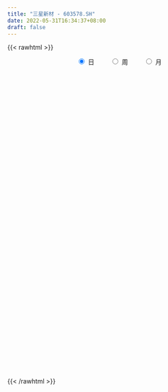 ```yaml
---
title: "三星新材 - 603578.SH"
date: 2022-05-31T16:34:37+08:00
draft: false
---
```

{{< rawhtml >}}
    <div style="text-align: center">
        <label style="padding: 1rem;"><input style="margin-right: .5rem" type="radio" name="period" value="D" checked onclick="period_change(this)">日</label>
        <label style="padding: 1rem;"><input style="margin-right: .5rem" type="radio" name="period" value="W" onclick="period_change(this)">周</label>
        <label style="padding: 1rem;"><input style="margin-right: .5rem" type="radio" name="period" value="M" onclick="period_change(this)">月</label>
    </div>
    <div id="chart" style="height: 700px;"></div> 
    <script type="text/javascript">
        const D_v = [7851.05,7229.0,4620.08,5172.08,6421.59,6723.0,5942.0,7410.05,8931.01,4750.05,4108.25,3679.0,4450.4,6485.1,13058.98,5923.16,7972.2,7411.71,9185.47,5345.76,5838.39,7222.53,5457.26,5584.43,7258.56,8755.8,4535.8,4946.27,4221.04,6367.28,6224.2,4983.27,5167.27,10807.6,8052.0,5341.2,4398.69,6162.11,5263.49,6379.8,4122.8,4702.71,3553.0,3964.57,3323.6,4906.07,4380.27,4665.75,7596.27,6356.8,6604.95,5603.34,6839.11,5568.74,8076.47,6435.0,6989.0,7110.8,8389.6,5101.07,6052.3,4314.03,7235.14,4957.0,3953.8,4218.27,9747.0,22682.0,15250.2,19773.83,33769.51,22250.71,19809.6,15187.22,24747.8,21713.06,17520.5,25883.95,20081.4,15978.49,23815.2,12475.0,18130.12,14537.0,11398.98,24949.7,12936.03,14607.03,12741.0,20311.55,23931.8,9499.4,10815.64,16051.07,29132.41,20849.11,12178.22,12386.7,33048.64,24016.77,13362.0,22652.27,20706.78,18463.4,17964.0,29617.66,37789.11,15814.8,13732.72,49032.59,29929.26,13509.2,16115.07,15225.14,11724.88,24849.84,13114.2,20204.38,13400.92,16196.6,32250.34,23898.41,23522.41,40090.84,61100.41,42415.44,26653.0,32810.47,24279.11,21553.2,23270.48,26455.85,33776.68,23021.52,21579.09,44194.4,65764.12,43967.6,22052.5,28139.29,40685.06,22100.76,13483.17,15812.62,10756.73,12822.26,18449.18,27373.66,24236.24,21547.83,23580.99,26757.8,27423.13,24148.89,29614.32,22898.13,22927.63,19874.53,11289.15,16395.51,18644.97,11014.33,21761.73,13784.94,12892.53,9623.02,16522.88,11933.8,9195.61,13371.85,7967.45,13231.08,16008.9,11686.87,8866.7,7291.5,6234.2,10167.66,8817.03,7215.37,18307.59,9937.89,6375.39,8688.58,8924.81,9281.31,14268.66,9090.04,6285.98,10084.66,10752.26,8954.0,6475.06,21711.66,15260.34,15024.52,8752.88,9800.76,6093.7,12948.0,15818.58,13203.91,79015.41,111674.86,50412.92,27675.7,20147.85,17920.1,13996.66,23684.67,25467.93,25941.63,18233.76,14976.35,15709.6,12908.85,13782.44,10626.18,9424.85,22567.76,14089.73,13597.16,15101.23,21266.0,13586.81,17568.84,25167.95,16793.24,17524.73,15537.45,14356.93,35561.13,28695.09,22985.38,17405.31,18678.7,42314.26,26560.63,18451.01,21095.08,18079.64,18487.78,23289.39,17603.97,23370.76,13864.21,17912.57,17340.54,14026.1,24188.48]
const D_histogram = [0.0,-0.0099236467,-0.0073874309,-0.0087980718,-0.0136096078,-0.0151385712,-0.0231299568,-0.0306350389,-0.0281376471,-0.0345050349,-0.0338653787,-0.0346231233,-0.0312751904,-0.0332374932,-0.0067725468,0.0069926215,0.008658803,-0.005132115,-0.0346795666,-0.0496473618,-0.0511776364,-0.0387471313,-0.0326991677,-0.0279777064,-0.0160197871,-0.0175961957,-0.0158798103,-0.0184649148,-0.0138618423,-0.0098132091,-0.0174700485,-0.0126027343,-0.006908533,-0.0111768711,-0.021440308,-0.0203048911,-0.0130081634,0.0011989778,0.0000424733,-0.0082516845,-0.0123079788,-0.0091022441,-0.0053722284,0.0009345604,0.0046308008,-0.000795113,-0.0174789214,-0.0305914809,-0.0227438721,-0.0137651063,-0.0108346102,0.0017691828,0.0086095576,0.020195965,0.0365351373,0.0461704333,0.0602215739,0.0688786618,0.0623759636,0.0577382111,0.0621538835,0.0602178237,0.0382338669,0.0295172046,0.0231943247,0.0259383896,0.0380425867,0.0713233016,0.0916872362,0.1036487269,0.1439611347,0.1641512763,0.1401810811,0.1205546826,0.1316040599,0.1211726361,0.1184292576,0.1315593398,0.1181869729,0.0993244726,0.0704953087,0.0479379236,0.0250496465,0.005030396,-0.0262308039,-0.0157294915,-0.0130775461,-0.0271141321,-0.0619876196,-0.1176585317,-0.1122705316,-0.1138086913,-0.1008855578,-0.0623512353,-0.0149901578,0.0170050917,0.030365359,0.0351624999,0.065831421,0.0798793118,0.0845246631,0.0687559608,0.0525215249,0.0362414908,0.0367346984,0.0039163687,-0.0718735111,-0.1160621042,-0.1407727405,-0.1035721392,-0.0904819683,-0.0711261799,-0.0380126984,-0.0100635058,0.0034871742,0.0408118856,0.0657290262,0.0503277505,0.0477518584,0.0352634288,0.0249156775,0.0120174286,-0.0392278164,0.0087233933,0.0512278197,0.0520376705,0.0435477549,0.0329762086,0.0201175305,-0.0158826386,-0.0280369353,-0.0187174984,0.004585408,-0.0034377213,-0.0117195175,-0.002701559,0.0477721742,0.0525070354,0.0408352901,0.0427115746,0.0616268154,0.0390930205,0.031500535,-0.0008878783,-0.0228353998,-0.0501507307,-0.0841344246,-0.1281038517,-0.1684408593,-0.1865230352,-0.2067693323,-0.2044968812,-0.1974761992,-0.1830258557,-0.1394850851,-0.0942515173,-0.0593413712,-0.0612506734,-0.0495708786,-0.0570720815,-0.0352736253,-0.0282286384,-0.0540547856,-0.0494588377,-0.0540986088,-0.055411222,-0.0510482345,-0.0680142733,-0.0618410508,-0.0962368224,-0.0996398506,-0.1298369212,-0.114232948,-0.0991399069,-0.0659912677,-0.0357361624,-0.0088056224,-0.0096267685,0.0062121411,0.0151391607,0.0527485043,0.0654385902,0.0801578352,0.0942182045,0.097685759,0.101397499,0.0810390019,0.0712439038,0.0543362769,0.0473326814,0.0531075671,0.0582163614,0.0498712668,0.0110811498,-0.030698573,-0.0662654399,-0.0721187141,-0.0613083257,-0.0735124634,-0.1022444349,-0.0929713341,-0.0829727976,-0.0014617796,0.0715456277,0.0871526727,0.0905331323,0.0766386183,0.0699498421,0.0597170657,0.0544662533,0.067543743,0.0815565195,0.0680295889,0.0693723342,0.0560026133,0.0320445681,0.0040942752,0.0003502372,-0.0050273444,0.0180037058,0.0061170487,0.0186026002,0.0364392334,0.0551567,0.0436888009,0.0516914369,-0.0175247417,-0.0775586461,-0.0969428322,-0.1294400631,-0.077811051,-0.0182425277,0.0281602568,0.0740187621,0.1028788831,0.0999048904,0.1487903066,0.1651136319,0.165130803,0.1501851978,0.1374704763,0.1077512217,0.09422603,0.0773053297,0.0270519934,0.0025196824,-0.0001372886,-0.0138452771,-0.0146545778,-0.0033977643]
const D_fast = [0.0,-0.0124045584,-0.0117152004,-0.0153253592,-0.0235392971,-0.0288529033,-0.0426267782,-0.05779062,-0.06232764,-0.0773212865,-0.085147975,-0.0945615004,-0.0990323651,-0.1093040412,-0.0845322314,-0.0690189077,-0.0651880256,-0.0802619723,-0.1184793155,-0.1458589511,-0.1601836349,-0.1574399127,-0.159566741,-0.1618397063,-0.1538867337,-0.1598621913,-0.1621157584,-0.1693170916,-0.1681794798,-0.1665841488,-0.1786085003,-0.1768918697,-0.1729248017,-0.1799873575,-0.1956108715,-0.1995516773,-0.1955069904,-0.1810001048,-0.182145991,-0.1925030699,-0.199636359,-0.1987061853,-0.1963192266,-0.1897787977,-0.1849248571,-0.1905495492,-0.211603088,-0.2323635177,-0.2302018769,-0.2246643877,-0.2244425441,-0.2113964554,-0.2024036912,-0.1857682926,-0.1602953359,-0.1391174315,-0.1100108976,-0.0841341442,-0.0750428515,-0.0652460512,-0.0452919079,-0.0321735118,-0.0445990019,-0.045936363,-0.0464606618,-0.0372319994,-0.0156171557,0.0354943846,0.0787801283,0.1166538007,0.1929564921,0.2541844528,0.2652595279,0.2757718001,0.3197221923,0.3395839276,0.3664478634,0.4124677805,0.4286421569,0.4346107747,0.423405438,0.4128325338,0.3962066684,0.3774450169,0.3396261159,0.3461950555,0.3455776143,0.3247624953,0.274392103,0.1893065579,0.1666269251,0.1366365926,0.1243383367,0.1472848503,0.1908983883,0.2271449108,0.2480965178,0.2616842838,0.3088110601,0.3428287788,0.3686052959,0.3700255838,0.3669215292,0.3597018678,0.36937875,0.3375395124,0.2437812549,0.1705771357,0.1106733143,0.1219808808,0.1124505596,0.114024803,0.13763511,0.1630684261,0.1774908997,0.2250185824,0.2663679796,0.2635486415,0.272910714,0.2692381416,0.2651193097,0.255225418,0.1941732189,0.2443052769,0.2996166582,0.3134359267,0.3158329498,0.3135054557,0.3056761602,0.2657053315,0.2465418009,0.2511818632,0.2756311216,0.266748562,0.2555368864,0.2638794552,0.3262962319,0.344157852,0.3426949292,0.3552491074,0.389571052,0.3768105123,0.3770931605,0.3444827777,0.3168264062,0.2769733925,0.2219560925,0.1459607025,0.0635134801,-0.0011994546,-0.0731380848,-0.121989854,-0.1643382218,-0.1956443422,-0.1869748429,-0.1653041544,-0.1452293511,-0.1624513217,-0.1631642465,-0.1849334698,-0.1719534199,-0.1719655926,-0.2113054363,-0.2190741977,-0.2372386211,-0.2524040397,-0.2608031108,-0.294772718,-0.3040597581,-0.3625147354,-0.3908277263,-0.4534840271,-0.466438291,-0.4761302266,-0.4594794043,-0.4381583395,-0.4134292052,-0.4166570434,-0.3992650985,-0.3865532887,-0.335756819,-0.3067070856,-0.2719483818,-0.2343334614,-0.2064444672,-0.1773833524,-0.177482099,-0.1694662212,-0.1727897788,-0.167960204,-0.1489084265,-0.1292455419,-0.1251228198,-0.1611426493,-0.2105970154,-0.2627302423,-0.286613195,-0.291129888,-0.3217121416,-0.3760052218,-0.3899749545,-0.4007196174,-0.3195740443,-0.2286802301,-0.1912850169,-0.1652712742,-0.1600061336,-0.1492074493,-0.1445109593,-0.1361452083,-0.1061817829,-0.0717798765,-0.0682994099,-0.049613581,-0.0489826486,-0.0649295518,-0.0918562759,-0.0955127545,-0.1021471723,-0.0746151956,-0.0849725905,-0.067836389,-0.0408899474,-0.0083833058,-0.0089290047,0.0119964905,-0.0616008736,-0.1410244394,-0.1846443336,-0.2495015802,-0.217325331,-0.1623174396,-0.1088745909,-0.044511395,0.0100684467,0.0320706766,0.1181536695,0.1757554028,0.2170552747,0.2396559689,0.2613088664,0.2585274173,0.268558733,0.2709643652,0.2274740273,0.2035716368,0.2008803436,0.1837110359,0.1792380907,0.1896454631]
const D_slow = [0.0,-0.0024809117,-0.0043277694,-0.0065272874,-0.0099296893,-0.0137143321,-0.0194968213,-0.027155581,-0.0341899928,-0.0428162516,-0.0512825962,-0.0599383771,-0.0677571747,-0.076066548,-0.0777596847,-0.0760115293,-0.0738468285,-0.0751298573,-0.0837997489,-0.0962115894,-0.1090059985,-0.1186927813,-0.1268675732,-0.1338619998,-0.1378669466,-0.1422659956,-0.1462359481,-0.1508521768,-0.1543176374,-0.1567709397,-0.1611384518,-0.1642891354,-0.1660162686,-0.1688104864,-0.1741705634,-0.1792467862,-0.182498827,-0.1821990826,-0.1821884643,-0.1842513854,-0.1873283801,-0.1896039411,-0.1909469982,-0.1907133581,-0.1895556579,-0.1897544362,-0.1941241665,-0.2017720368,-0.2074580048,-0.2108992814,-0.2136079339,-0.2131656382,-0.2110132488,-0.2059642576,-0.1968304732,-0.1852878649,-0.1702324714,-0.153012806,-0.1374188151,-0.1229842623,-0.1074457914,-0.0923913355,-0.0828328688,-0.0754535676,-0.0696549865,-0.0631703891,-0.0536597424,-0.035828917,-0.0129071079,0.0130050738,0.0489953575,0.0900331765,0.1250784468,0.1552171175,0.1881181324,0.2184112914,0.2480186058,0.2809084408,0.310455184,0.3352863021,0.3529101293,0.3648946102,0.3711570218,0.3724146208,0.3658569199,0.361924547,0.3586551605,0.3518766274,0.3363797225,0.3069650896,0.2788974567,0.2504452839,0.2252238944,0.2096360856,0.2058885462,0.2101398191,0.2177311588,0.2265217838,0.2429796391,0.262949467,0.2840806328,0.301269623,0.3144000042,0.3234603769,0.3326440515,0.3336231437,0.3156547659,0.2866392399,0.2514460548,0.22555302,0.2029325279,0.1851509829,0.1756478083,0.1731319319,0.1740037254,0.1842066968,0.2006389534,0.213220891,0.2251588556,0.2339747128,0.2402036322,0.2432079894,0.2334010353,0.2355818836,0.2483888385,0.2613982561,0.2722851949,0.280529247,0.2855586297,0.28158797,0.2745787362,0.2698993616,0.2710457136,0.2701862833,0.2672564039,0.2665810142,0.2785240577,0.2916508166,0.3018596391,0.3125375327,0.3279442366,0.3377174917,0.3455926255,0.3453706559,0.339661806,0.3271241233,0.3060905171,0.2740645542,0.2319543394,0.1853235806,0.1336312475,0.0825070272,0.0331379774,-0.0126184865,-0.0474897578,-0.0710526371,-0.0858879799,-0.1012006483,-0.1135933679,-0.1278613883,-0.1366797946,-0.1437369542,-0.1572506506,-0.16961536,-0.1831400122,-0.1969928177,-0.2097548763,-0.2267584447,-0.2422187074,-0.266277913,-0.2911878756,-0.3236471059,-0.3522053429,-0.3769903197,-0.3934881366,-0.4024221772,-0.4046235828,-0.4070302749,-0.4054772396,-0.4016924494,-0.3885053234,-0.3721456758,-0.352106217,-0.3285516659,-0.3041302261,-0.2787808514,-0.2585211009,-0.240710125,-0.2271260557,-0.2152928854,-0.2020159936,-0.1874619033,-0.1749940866,-0.1722237991,-0.1798984424,-0.1964648024,-0.2144944809,-0.2298215623,-0.2481996782,-0.2737607869,-0.2970036204,-0.3177468198,-0.3181122647,-0.3002258578,-0.2784376896,-0.2558044065,-0.2366447519,-0.2191572914,-0.204228025,-0.1906114617,-0.1737255259,-0.153336396,-0.1363289988,-0.1189859152,-0.1049852619,-0.0969741199,-0.0959505511,-0.0958629918,-0.0971198279,-0.0926189014,-0.0910896392,-0.0864389892,-0.0773291808,-0.0635400058,-0.0526178056,-0.0396949464,-0.0440761318,-0.0634657933,-0.0877015014,-0.1200615172,-0.1395142799,-0.1440749119,-0.1370348477,-0.1185301571,-0.0928104364,-0.0678342138,-0.0306366371,0.0106417709,0.0519244716,0.0894707711,0.1238383901,0.1507761956,0.1743327031,0.1936590355,0.2004220338,0.2010519544,0.2010176323,0.197556313,0.1938926686,0.1930432275]
const D_data = [['2021-05-20', 11.7493, 11.7869, 11.626, 11.878],['2021-05-21', 11.8512, 11.6314, 11.5456, 11.9746],['2021-05-24', 11.6099, 11.7601, 11.6099, 11.7601],['2021-05-25', 11.7601, 11.7064, 11.626, 11.7654],['2021-05-26', 11.7064, 11.6367, 11.6367, 11.7708],['2021-05-27', 11.7279, 11.6474, 11.5885, 11.7547],['2021-05-28', 11.7968, 11.5228, 11.5, 11.8197],['2021-05-31', 11.4619, 11.4619, 11.2032, 11.4848],['2021-06-01', 11.4619, 11.5457, 11.4619, 11.7131],['2021-06-02', 11.4924, 11.3934, 11.3934, 11.5989],['2021-06-03', 11.3402, 11.4315, 11.3402, 11.5685],['2021-06-04', 11.5304, 11.3782, 11.3402, 11.5304],['2021-06-07', 11.3858, 11.4011, 11.3782, 11.4848],['2021-06-08', 11.4087, 11.3021, 11.2336, 11.4467],['2021-06-09', 11.3021, 11.6979, 11.3021, 11.6979],['2021-06-10', 11.6979, 11.637, 11.5685, 11.7055],['2021-06-11', 11.5837, 11.5228, 11.4239, 11.7055],['2021-06-15', 11.5685, 11.2869, 11.2641, 11.5685],['2021-06-16', 11.3478, 10.9444, 10.9063, 11.4087],['2021-06-17', 10.9063, 10.9596, 10.8911, 11.089],['2021-06-18', 10.9596, 11.0281, 10.9444, 11.089],['2021-06-21', 11.0281, 11.1803, 10.9672, 11.1803],['2021-06-22', 11.1803, 11.1042, 11.051, 11.226],['2021-06-23', 11.051, 11.0738, 11.0053, 11.1727],['2021-06-24', 11.0738, 11.1727, 11.0738, 11.1803],['2021-06-25', 11.1347, 10.9977, 10.9368, 11.1879],['2021-06-28', 11.051, 11.0053, 10.9825, 11.0966],['2021-06-29', 10.9977, 10.914, 10.8759, 11.0053],['2021-06-30', 10.9216, 10.9748, 10.914, 11.0357],['2021-07-01', 11.0281, 10.9596, 10.9596, 11.089],['2021-07-02', 11.0129, 10.7694, 10.7009, 11.0129],['2021-07-05', 10.7617, 10.8835, 10.6628, 10.9672],['2021-07-06', 10.8835, 10.8911, 10.7313, 11.1423],['2021-07-07', 10.8911, 10.7389, 10.7009, 10.9825],['2021-07-08', 10.8074, 10.5867, 10.5562, 10.8455],['2021-07-09', 10.5867, 10.6628, 10.5334, 10.7161],['2021-07-12', 10.7465, 10.7237, 10.6628, 10.7922],['2021-07-13', 10.6856, 10.8379, 10.6856, 10.8683],['2021-07-14', 10.8531, 10.6552, 10.6552, 10.9444],['2021-07-15', 10.6552, 10.5106, 10.3964, 10.6552],['2021-07-16', 10.5106, 10.4954, 10.4573, 10.5791],['2021-07-19', 10.4421, 10.5486, 10.4269, 10.6171],['2021-07-20', 10.6095, 10.541, 10.4497, 10.6095],['2021-07-21', 10.4421, 10.5715, 10.4421, 10.6247],['2021-07-22', 10.6095, 10.541, 10.4801, 10.6095],['2021-07-23', 10.5106, 10.3964, 10.3584, 10.5639],['2021-07-26', 10.4345, 10.1605, 10.1072, 10.4649],['2021-07-27', 10.2138, 10.0768, 10.0615, 10.2518],['2021-07-28', 10.0615, 10.2746, 9.8941, 10.3508],['2021-07-29', 10.2594, 10.2899, 10.1833, 10.3736],['2021-07-30', 10.2975, 10.2062, 10.0692, 10.3203],['2021-08-02', 10.1985, 10.3355, 10.1072, 10.3964],['2021-08-03', 10.3508, 10.2899, 10.267, 10.4345],['2021-08-04', 10.2899, 10.3812, 10.2138, 10.404],['2021-08-05', 10.3736, 10.5106, 10.1833, 10.5639],['2021-08-06', 10.5106, 10.503, 10.3051, 10.5791],['2021-08-09', 10.503, 10.64, 10.4421, 10.6856],['2021-08-10', 10.64, 10.6628, 10.5562, 10.6932],['2021-08-11', 10.6704, 10.5106, 10.4954, 10.6704],['2021-08-12', 10.5943, 10.5334, 10.5106, 10.6019],['2021-08-13', 10.5334, 10.678, 10.4497, 10.7389],['2021-08-16', 10.7009, 10.64, 10.5791, 10.7161],['2021-08-17', 10.6019, 10.3508, 10.3431, 10.6856],['2021-08-18', 10.3127, 10.4497, 10.3127, 10.5639],['2021-08-19', 10.5791, 10.4497, 10.4345, 10.6171],['2021-08-20', 10.5639, 10.5639, 10.3964, 10.5639],['2021-08-23', 10.5639, 10.7389, 10.4801, 10.7846],['2021-08-24', 10.7161, 11.1651, 10.7009, 11.2412],['2021-08-25', 11.1195, 11.2108, 10.9825, 11.363],['2021-08-26', 11.4924, 11.2717, 11.1879, 11.5304],['2021-08-27', 11.3478, 11.8729, 11.3402, 11.949],['2021-08-30', 11.7816, 11.9186, 11.5685, 12.1241],['2021-08-31', 11.8653, 11.4924, 11.4163, 11.911],['2021-09-01', 11.4924, 11.5533, 11.4619, 11.7131],['2021-09-02', 11.5533, 12.0404, 11.4163, 12.1165],['2021-09-03', 12.0328, 11.9034, 11.8044, 12.1774],['2021-09-06', 11.8729, 12.0936, 11.812, 12.2915],['2021-09-07', 12.1013, 12.459, 11.9566, 12.634],['2021-09-08', 12.4514, 12.2687, 12.2154, 12.4818],['2021-09-09', 12.2078, 12.2459, 12.2002, 12.5503],['2021-09-10', 12.2154, 12.1089, 12.0099, 12.3829],['2021-09-13', 12.1165, 12.1469, 12.0708, 12.3676],['2021-09-14', 12.1393, 12.1013, 11.9947, 12.4209],['2021-09-15', 12.185, 12.086, 11.8653, 12.185],['2021-09-16', 12.1241, 11.8501, 11.8425, 12.1697],['2021-09-17', 11.7968, 12.3524, 11.7968, 12.459],['2021-09-22', 12.2459, 12.3296, 12.1469, 12.4437],['2021-09-23', 12.4666, 12.1241, 12.0632, 12.4666],['2021-09-24', 12.0632, 11.7435, 11.6446, 12.2459],['2021-09-27', 11.7283, 11.2108, 11.0966, 11.7435],['2021-09-28', 11.3097, 11.7892, 11.0662, 12.0708],['2021-09-29', 11.7359, 11.6598, 11.5304, 11.8577],['2021-09-30', 11.6903, 11.8197, 11.4772, 11.8881],['2021-10-08', 11.7968, 12.2459, 11.7588, 12.3905],['2021-10-11', 12.2382, 12.5883, 11.9719, 12.7482],['2021-10-12', 12.4057, 12.6416, 12.3067, 12.7101],['2021-10-13', 12.6416, 12.5807, 12.2154, 12.6873],['2021-10-14', 12.5275, 12.5807, 12.3372, 12.6721],['2021-10-15', 12.5046, 13.0754, 12.3524, 13.2505],['2021-10-18', 13.0678, 13.0831, 12.6949, 13.2048],['2021-10-19', 13.045, 13.1211, 12.908, 13.2124],['2021-10-20', 13.1211, 12.9384, 12.9308, 13.456],['2021-10-21', 12.9384, 12.9384, 12.733, 13.1211],['2021-10-22', 12.7938, 12.9308, 12.7938, 13.3418],['2021-10-25', 12.8928, 13.1744, 12.5579, 13.182],['2021-10-26', 13.4484, 12.733, 12.5275, 13.4484],['2021-10-27', 12.4057, 11.9186, 11.4924, 12.4057],['2021-10-28', 11.774, 11.9566, 11.637, 11.9719],['2021-10-29', 11.949, 11.949, 11.6979, 12.0404],['2021-11-01', 11.949, 12.6949, 11.7664, 13.1439],['2021-11-02', 12.771, 12.4818, 12.3296, 12.771],['2021-11-03', 12.3829, 12.6112, 12.3296, 12.7634],['2021-11-04', 12.6188, 12.908, 12.5122, 12.9537],['2021-11-05', 12.8319, 13.0146, 12.7406, 13.0526],['2021-11-08', 13.182, 12.9689, 12.8852, 13.3342],['2021-11-09', 12.9993, 13.4484, 12.9689, 13.5778],['2021-11-10', 13.4103, 13.5321, 13.2048, 13.5321],['2021-11-11', 13.6082, 13.1287, 13.0374, 13.6082],['2021-11-12', 13.1896, 13.3114, 13.0678, 13.3875],['2021-11-15', 13.3418, 13.2124, 12.9841, 13.5321],['2021-11-16', 13.3647, 13.2353, 13.0754, 13.8137],['2021-11-17', 13.2353, 13.1896, 13.0907, 13.6006],['2021-11-18', 13.1515, 12.5579, 12.5579, 13.1592],['2021-11-19', 12.6568, 13.8137, 12.5807, 13.8137],['2021-11-22', 14.3312, 14.0496, 13.7071, 14.5367],['2021-11-23', 14.0192, 13.7224, 13.5397, 14.042],['2021-11-24', 13.6006, 13.6615, 13.3799, 13.7452],['2021-11-25', 13.7985, 13.6539, 13.5245, 14.0496],['2021-11-26', 13.6919, 13.6234, 13.2581, 13.7224],['2021-11-29', 13.3799, 13.2429, 13.0907, 13.3951],['2021-11-30', 13.3951, 13.4332, 13.2124, 13.7452],['2021-12-01', 13.2885, 13.7148, 13.2277, 13.7985],['2021-12-02', 13.7148, 14.0116, 13.5016, 14.0496],['2021-12-03', 13.8365, 13.6995, 13.5093, 13.9659],['2021-12-06', 13.6843, 13.6843, 13.1896, 13.7756],['2021-12-07', 13.6995, 13.9355, 13.4332, 14.3084],['2021-12-08', 13.8517, 14.6737, 13.7224, 14.6813],['2021-12-09', 14.5367, 14.3312, 14.2018, 15.0695],['2021-12-10', 14.3617, 14.1866, 14.042, 14.3617],['2021-12-13', 14.179, 14.4073, 13.8137, 14.4758],['2021-12-14', 14.3693, 14.765, 14.1181, 14.8031],['2021-12-15', 14.6889, 14.3236, 14.316, 14.6889],['2021-12-16', 14.3008, 14.5063, 14.2095, 14.5063],['2021-12-17', 14.4226, 14.1486, 14.0572, 14.6128],['2021-12-20', 14.0344, 14.1714, 13.9279, 14.2399],['2021-12-21', 14.141, 13.9887, 13.9279, 14.1714],['2021-12-22', 14.004, 13.73, 13.5778, 14.004],['2021-12-23', 13.7224, 13.3494, 13.3418, 13.7224],['2021-12-24', 13.3114, 13.0831, 12.9841, 13.4408],['2021-12-27', 13.045, 13.0907, 12.7862, 13.3038],['2021-12-28', 13.0983, 12.8243, 12.7253, 13.2048],['2021-12-29', 12.8015, 12.908, 12.6797, 12.9384],['2021-12-30', 12.8852, 12.8395, 12.7786, 13.045],['2021-12-31', 12.8091, 12.8395, 12.634, 12.9613],['2022-01-04', 12.8852, 13.2277, 12.7406, 13.319],['2022-01-05', 13.2353, 13.3875, 12.8776, 13.4332],['2022-01-06', 13.3494, 13.4027, 13.1287, 13.5778],['2022-01-07', 13.4027, 12.9689, 12.9461, 13.4103],['2022-01-10', 13.0146, 13.1059, 12.7862, 13.2277],['2022-01-11', 13.1744, 12.8167, 12.7938, 13.2657],['2022-01-12', 12.8928, 13.1668, 12.8471, 13.2124],['2022-01-13', 13.1592, 13.0146, 12.9841, 13.2885],['2022-01-14', 12.9461, 12.497, 12.497, 13.0907],['2022-01-17', 12.5122, 12.7558, 12.4894, 12.8852],['2022-01-18', 12.7558, 12.5731, 12.4057, 12.8547],['2022-01-19', 12.6112, 12.5275, 12.4361, 12.7482],['2022-01-20', 12.5579, 12.5351, 12.1545, 12.6873],['2022-01-21', 12.4666, 12.1545, 12.1165, 12.5807],['2022-01-24', 12.1545, 12.3296, 12.0328, 12.4818],['2022-01-25', 12.3829, 11.6446, 11.6218, 12.4666],['2022-01-26', 11.7588, 11.812, 11.6065, 11.8958],['2022-01-27', 11.8577, 11.2488, 11.2336, 11.8577],['2022-01-28', 11.2641, 11.637, 11.2641, 11.7892],['2022-02-07', 11.8729, 11.5761, 11.5457, 11.8729],['2022-02-08', 11.6065, 11.812, 11.5076, 11.8425],['2022-02-09', 11.812, 11.8501, 11.7359, 11.911],['2022-02-10', 11.8729, 11.8881, 11.6598, 11.8881],['2022-02-11', 11.8349, 11.5457, 11.5228, 11.9338],['2022-02-14', 11.6065, 11.7359, 11.4924, 11.8653],['2022-02-15', 11.7055, 11.6674, 11.5685, 11.812],['2022-02-16', 11.7131, 12.1241, 11.6979, 12.1621],['2022-02-17', 12.1317, 11.9414, 11.8729, 12.1545],['2022-02-18', 11.8958, 12.048, 11.8805, 12.048],['2022-02-21', 12.048, 12.1393, 11.9871, 12.1621],['2022-02-22', 12.086, 12.086, 11.8881, 12.1089],['2022-02-23', 12.1089, 12.1469, 11.949, 12.2382],['2022-02-24', 12.1165, 11.8349, 11.6065, 12.1926],['2022-02-25', 11.8349, 11.911, 11.8197, 12.086],['2022-02-28', 11.9338, 11.7664, 11.6522, 11.9947],['2022-03-01', 11.7664, 11.8349, 11.5761, 11.8425],['2022-03-02', 11.7892, 12.0023, 11.7283, 12.0556],['2022-03-03', 12.1317, 12.0404, 11.911, 12.1469],['2022-03-04', 11.9566, 11.8805, 11.8425, 12.0708],['2022-03-07', 11.8197, 11.3706, 11.2945, 11.8805],['2022-03-08', 11.3173, 11.0814, 10.9444, 11.4924],['2022-03-09', 11.1042, 10.8835, 10.503, 11.2869],['2022-03-10', 11.1195, 11.0586, 11.0281, 11.2717],['2022-03-11', 11.1499, 11.1956, 10.777, 11.4011],['2022-03-14', 11.1879, 10.815, 10.815, 11.1879],['2022-03-15', 10.8074, 10.3888, 10.3888, 10.8835],['2022-03-16', 10.5791, 10.6932, 10.3355, 10.7389],['2022-03-17', 10.8226, 10.64, 10.5943, 10.9216],['2022-03-18', 10.5867, 11.7055, 10.5867, 11.7055],['2022-03-21', 11.7055, 12.0023, 11.3021, 12.1774],['2022-03-22', 11.6827, 11.5457, 11.4924, 11.7207],['2022-03-23', 11.6218, 11.4772, 11.4543, 11.6674],['2022-03-24', 11.3782, 11.2641, 11.2336, 11.4848],['2022-03-25', 11.2945, 11.3249, 11.2412, 11.4924],['2022-03-28', 11.3021, 11.2564, 10.9977, 11.3782],['2022-03-29', 11.4163, 11.2945, 11.2488, 11.6142],['2022-03-30', 11.4924, 11.5685, 11.4391, 11.6674],['2022-03-31', 11.5913, 11.6903, 11.5, 11.7892],['2022-04-01', 11.7055, 11.3858, 11.3554, 11.7055],['2022-04-06', 11.4087, 11.5761, 11.3478, 11.6065],['2022-04-07', 11.5533, 11.3934, 11.3706, 11.6598],['2022-04-08', 11.3478, 11.1803, 11.0738, 11.3858],['2022-04-11', 11.1803, 10.9901, 10.6628, 11.2412],['2022-04-12', 10.9901, 11.1956, 10.8911, 11.2488],['2022-04-13', 11.226, 11.1347, 11.0586, 11.2488],['2022-04-14', 11.3402, 11.5304, 11.1803, 11.637],['2022-04-15', 11.5076, 11.1195, 11.0814, 11.5076],['2022-04-18', 11.0662, 11.4239, 10.9216, 11.4619],['2022-04-19', 11.3934, 11.5837, 11.2717, 11.637],['2022-04-20', 11.5761, 11.7207, 11.4924, 11.9338],['2022-04-21', 11.7131, 11.3934, 11.3554, 11.8425],['2022-04-22', 11.4924, 11.6598, 11.2641, 11.7664],['2022-04-25', 11.6065, 10.5334, 10.5182, 11.6065],['2022-04-26', 10.503, 10.2518, 10.229, 10.9444],['2022-04-27', 10.2062, 10.4649, 9.818, 10.4954],['2022-04-28', 10.4573, 10.0539, 9.8484, 10.503],['2022-04-29', 10.4725, 11.0586, 10.3888, 11.0586],['2022-05-05', 11.3554, 11.4011, 11.0357, 11.5913],['2022-05-06', 11.226, 11.5076, 11.1727, 11.6903],['2022-05-09', 11.2869, 11.774, 11.2869, 11.812],['2022-05-10', 11.7055, 11.8197, 11.5761, 11.8881],['2022-05-11', 11.8273, 11.5609, 11.5457, 11.9414],['2022-05-12', 11.6827, 12.4285, 11.6674, 12.4514],['2022-05-13', 12.3752, 12.322, 12.185, 12.5579],['2022-05-16', 12.3144, 12.2991, 12.1013, 12.4742],['2022-05-17', 12.5198, 12.2078, 12.0936, 12.5503],['2022-05-18', 12.2002, 12.2915, 12.086, 12.3296],['2022-05-19', 12.2513, 12.0813, 11.9212, 12.2513],['2022-05-20', 12.0613, 12.2713, 12.0213, 12.3913],['2022-05-23', 12.2713, 12.2413, 12.1213, 12.4013],['2022-05-24', 12.3013, 11.7112, 11.7112, 12.3513],['2022-05-25', 11.8012, 11.8712, 11.7012, 11.9412],['2022-05-26', 11.9212, 12.1013, 11.6812, 12.1513],['2022-05-27', 12.1813, 11.9412, 11.8312, 12.2013],['2022-05-30', 11.99, 12.08, 11.86, 12.14],['2022-05-31', 12.09, 12.28, 11.81, 12.28]]
const W_v = [65757.35,68321.3,36554.53,39370.02,107569.69,143387.78,94628.65,137749.53,143664.74,127422.73,125468.13,53804.07,150998.21,144671.6,89738.33,94124.52,69885.37,52158.53,50729.02,64032.25,44967.26,53496.22,42201.99,37616.25,40493.42,28374.0,23541.88,17821.92,94192.42,95383.42,60689.46,134482.29,158708.73,195033.25,101305.53,262598.7,92769.53,76837.63,56145.31,40342.41,31975.5,54353.6,42222.41,72241.57,53694.92,34227.74,29473.53,36967.05,39155.38,39584.86,30300.69,53065.98,70444.15,189508.44,150958.51,72861.75,42031.94,110027.89,79027.0,57433.44,30469.97,21018.86,37940.87,27922.89,26784.01,29425.88,33875.6,86953.14,58775.3,31459.78,90637.01,54216.69,23985.98,38595.71,10807.06,24509.98,19096.01,86638.32,37481.47,35235.34,47263.06,83900.85,93444.07,71779.83,91724.85,67183.39,48222.64,50821.69,40302.78,31015.28,10491.6,25677.62,26465.88,17229.96,27635.35,15026.36,25496.72,30541.95,27373.5,36290.61,60277.14,35485.23,18147.0,16427.16,19416.6,12050.3,15547.72,16299.48,24801.97,29106.33,34868.59,26595.79,5213.0,22887.16,22130.18,18504.54,27953.97,17792.97,14105.76,11839.94,12119.8,14264.18,22399.98,57366.58,34619.42,24442.31,72152.82,168145.07,62235.65,46765.9,136635.54,100293.44,168352.83,87529.88,64418.03,50528.18,28980.63,23052.24,23350.9,21865.15,64753.25,45297.7,40055.56,49386.8,63377.33,48293.24,51663.6,29150.8,31988.24,19530.54,36896.93,99245.29,79141.09,203415.72,109328.38,107893.73,61816.55,52677.02,57640.36,58126.83,54845.08,32232.95,32630.62,14707.06,7749.01,50218.36,38232.94,64759.06,70228.79,58854.48,53352.6,41423.23,36090.91,30889.42,27536.28,37881.41,22792.87,34100.87,24262.74,19197.11,24088.68,24162.36,12757.22,9291.0,24497.64,22929.04,21254.0,29912.0,49120.53,28601.9,24896.41,35102.96,31766.46,22431.14,10973.0,51949.3,49680.68,28878.75,28878.36,37889.84,27781.33,34278.58,26294.59,34351.34,26326.89,20449.95,29604.04,32522.66,33642.77,24678.24,101222.54,103708.39,103279.54,81490.8,40284.06,64558.39,16051.07,107595.08,99201.22,114918.29,123811.26,83294.22,135958.6,187258.43,128077.73,197557.71,120220.9,93638.07,123458.64,95314.61,79105.69,64757.17,59774.89,44246.93,50653.27,50253.4,42551.96,70550.16,127079.6,227831.43,107324.65,43594.8,70490.96,81120.04,89380.3,64256.22,127944.28,99402.9,90092.05,38214.58]
const W_histogram = [0.0,0.008660057,0.0252610241,-0.0050151211,-0.0118096467,0.0976988001,0.0244601798,0.2223093878,0.271253551,0.3555110893,0.3617974453,0.3343770006,-0.0703760412,-0.4618777284,-0.7855454805,-0.8701745182,-1.0578884816,-1.1481506956,-1.1133963563,-1.0941077751,-0.9938195655,-0.799473946,-0.5978218596,-0.3864779161,-0.2092262166,-0.1277368647,-0.0922727295,-0.1285887354,-0.0029584895,0.2715298354,0.4062529417,0.4806767445,0.5679070823,0.6299959782,0.6233643335,0.5296439478,0.3094709607,0.1600372154,-0.0288107056,-0.1185465705,-0.1092203571,-0.0936418611,-0.0777472074,-0.0399997594,-0.1053020506,-0.1430347088,-0.2212930995,-0.3515586476,-0.3655117218,-0.3358728579,-0.2659469014,-0.182546756,-0.0087522051,0.1243493292,0.1854302046,0.0950563299,0.069306698,0.1198178105,0.1356835243,0.0756671194,0.0573061619,0.0454132247,-0.0434455704,-0.0841776714,-0.0836939164,-0.039763716,0.0194597987,0.1418219135,0.1778983632,0.1743800218,0.2431405961,0.2453276503,0.2369908345,0.2048452248,0.1808014624,0.1771196671,0.1648468805,0.201146868,0.2017761234,0.2070665745,0.2242614859,0.2616026812,0.2925716325,0.338730955,0.3989414609,0.35516722,0.3393128309,0.297051826,0.2820636004,0.192370144,0.1179096011,0.0337527258,-0.0246989325,-0.0747548717,-0.073383656,-0.1006804441,-0.0941310658,-0.0641223346,-0.0472699712,-0.0167331305,0.0140344044,0.0053492971,-0.0089797271,-0.0175996453,-0.065532471,-0.0747850963,-0.0645563528,-0.0591114914,-0.0236050641,0.0306334154,0.0496399767,0.0349499719,0.033717208,0.0558211452,0.0512779739,0.0562428597,0.0613606356,0.052272999,0.0237899305,0.0222096011,0.016514836,0.0322167543,0.0434959424,0.0892650038,0.1052475392,0.1238508371,0.1635162044,0.2193489779,0.2188492931,0.1659699329,0.1809329536,0.1870608115,0.1459005297,0.137929416,0.0688456582,0.0208392878,-0.0467272223,-0.1107032628,-0.1562890324,-0.174047369,-0.1388046043,-0.1003355744,-0.0640127079,-0.0382471249,-0.0122253921,0.0153265214,0.0311838004,0.0193124738,0.0190321707,-0.0037891097,0.0022222248,0.062941904,0.0766017546,0.1632274602,0.2003206105,0.2012288817,0.1584207748,0.1315063697,0.1231890996,0.0969124455,0.013655324,-0.0417854329,-0.0973200403,-0.140884261,-0.1411429144,-0.0988622563,-0.0699005319,-0.0376397213,0.0135587298,0.0208732562,0.0495247932,0.0345030942,-0.0068450867,-0.071413619,-0.1182324234,-0.1488154667,-0.1426334736,-0.1982843406,-0.2044441129,-0.1979593955,-0.216297822,-0.2754291441,-0.2612617693,-0.2249183176,-0.1955705579,-0.1405572557,-0.1206179694,-0.0782625921,-0.0327890062,-0.008551195,0.0161799347,0.0532375982,0.0661863909,0.0693529656,0.0691401806,0.1183423925,0.1433119684,0.1465753627,0.1334311596,0.128843985,0.0887683634,0.0579783212,0.0218607052,-0.0079860009,-0.0361995209,-0.0574627579,-0.0789442398,-0.0681772864,-0.0453796617,-0.0345827915,0.0590239869,0.1179019787,0.162825527,0.1987016927,0.1721753884,0.1512560365,0.1569390799,0.2043780428,0.212871373,0.1425957756,0.1569685836,0.1742231429,0.2050968555,0.1982207675,0.1845935321,0.1932575042,0.1814878655,0.0915415222,0.0095537671,-0.0393655518,-0.1032776233,-0.1647430889,-0.2322455563,-0.2722648859,-0.2544577256,-0.2415581944,-0.2250637436,-0.2484300466,-0.2187398305,-0.2136823038,-0.1956666696,-0.1870286157,-0.1750603765,-0.1228724409,-0.1207791686,-0.0828974029,-0.0010620134,0.0488264693,0.0581340724,0.0840735823]
const W_fast = [0.0,0.0108250712,0.0337412943,0.0022113689,-0.0075355684,0.1263975784,0.0592740031,0.312700558,0.4294581089,0.6025934197,0.6993291369,0.7555029424,0.3331558903,-0.173815229,-0.6938693512,-0.9960420185,-1.4482281023,-1.8255279901,-2.06912274,-2.3233611025,-2.4715277843,-2.4770506513,-2.4248540298,-2.3101295653,-2.18518442,-2.1356292842,-2.1232333314,-2.1916965212,-2.0668058976,-1.7244351139,-1.4881487721,-1.2935557833,-1.0643486748,-0.8447607844,-0.6955513457,-0.6568607445,-0.7996659915,-0.9090904329,-1.1051410303,-1.2245135378,-1.2424924136,-1.2503243829,-1.2538665311,-1.2261190229,-1.3177468267,-1.3912381622,-1.5248198278,-1.7429750378,-1.8483060424,-1.902635393,-1.8991961619,-1.8614327054,-1.6898262059,-1.5256373392,-1.4181989127,-1.4848087049,-1.4932316623,-1.4127660971,-1.3629795023,-1.4040791273,-1.4081135444,-1.4086531754,-1.508373363,-1.5701498819,-1.5905896061,-1.5566003346,-1.4925118702,-1.3346942771,-1.2541432366,-1.2140665726,-1.0845208492,-1.0210018825,-0.9700909896,-0.9510252931,-0.9298686899,-0.8892705684,-0.8603316349,-0.7737449304,-0.7226716442,-0.6656145494,-0.5923542666,-0.4896124009,-0.3855005415,-0.2546584802,-0.0947126091,-0.049695045,0.0192787736,0.0512807251,0.1068083997,0.0652074793,0.0202243367,-0.0554943572,-0.1201207486,-0.1888654058,-0.205840104,-0.2583070032,-0.2752903913,-0.2613122437,-0.2562773732,-0.229923815,-0.195647679,-0.2029954621,-0.219569418,-0.2325892476,-0.2969051911,-0.3248540905,-0.3307644351,-0.3400974466,-0.3104922853,-0.248595452,-0.2171788965,-0.2231314083,-0.2159348702,-0.1798756466,-0.1715993245,-0.1525737237,-0.1321157889,-0.1281351758,-0.1506707617,-0.1466986908,-0.148264747,-0.12450864,-0.1023554663,-0.034270154,0.0080242663,0.0575902734,0.1381346918,0.2488047098,0.3030173482,0.2916304713,0.3518267304,0.4047197912,0.4000346417,0.426545882,0.3746735388,0.3318769903,0.2526286747,0.1609768185,0.0763187908,0.015048612,0.0155902256,0.0289753619,0.0492950514,0.0654988532,0.088464238,0.1198477818,0.1435010109,0.1364578028,0.1409355423,0.1171669845,0.1237338752,0.2001890304,0.2329993197,0.3604318902,0.4476051932,0.4988206848,0.4956177716,0.501579959,0.5240599638,0.522011421,0.4421681305,0.3762810154,0.296416398,0.217631112,0.1820867299,0.199651824,0.2111384154,0.2339892956,0.2885774292,0.3011102697,0.3421430049,0.3357470795,0.292687627,0.2102656898,0.1338887797,0.0661018696,0.0366254943,-0.0685964578,-0.1258672584,-0.1688723898,-0.2412852717,-0.3692738799,-0.4204219475,-0.4403080751,-0.4598529548,-0.4399789666,-0.4501941727,-0.4274044434,-0.390128109,-0.3680280966,-0.3392519832,-0.2888849201,-0.2593895298,-0.2388847136,-0.2218124535,-0.1430246434,-0.0822270755,-0.0423198405,-0.0221062536,0.005517568,-0.0123659628,-0.0286614247,-0.0593138644,-0.0911570708,-0.128420471,-0.1640493974,-0.2052669392,-0.2115443075,-0.2000915981,-0.1979404259,-0.0895776508,-0.0012241643,0.0844057658,0.1699573546,0.1864748975,0.2033695547,0.2482873681,0.3468208417,0.4085320151,0.3739053616,0.4275203156,0.4883306605,0.5704785871,0.6131576909,0.6456788385,0.7026571867,0.7362595144,0.6691985516,0.5895992383,0.5308385314,0.4411070541,0.3384558163,0.2128919597,0.1048064088,0.0589991377,0.0115091203,-0.0282623648,-0.1137361795,-0.1387309211,-0.1870939702,-0.2179950034,-0.2561141034,-0.2879109584,-0.266441133,-0.2945426529,-0.2773852379,-0.1958153517,-0.1337202517,-0.1098791306,-0.062921225]
const W_slow = [0.0,0.0021650142,0.0084802703,0.00722649,0.0042740783,0.0286987783,0.0348138233,0.0903911702,0.158204558,0.2470823303,0.3375316916,0.4211259418,0.4035319315,0.2880624994,0.0916761293,-0.1258675003,-0.3903396207,-0.6773772946,-0.9557263836,-1.2292533274,-1.4777082188,-1.6775767053,-1.8270321702,-1.9236516492,-1.9759582034,-2.0078924195,-2.0309606019,-2.0631077858,-2.0638474081,-1.9959649493,-1.8944017139,-1.7742325277,-1.6322557572,-1.4747567626,-1.3189156792,-1.1865046923,-1.1091369521,-1.0691276483,-1.0763303247,-1.1059669673,-1.1332720566,-1.1566825218,-1.1761193237,-1.1861192635,-1.2124447762,-1.2482034534,-1.3035267283,-1.3914163902,-1.4827943206,-1.5667625351,-1.6332492604,-1.6788859494,-1.6810740007,-1.6499866684,-1.6036291173,-1.5798650348,-1.5625383603,-1.5325839077,-1.4986630266,-1.4797462467,-1.4654197063,-1.4540664001,-1.4649277927,-1.4859722105,-1.5068956896,-1.5168366186,-1.511971669,-1.4765161906,-1.4320415998,-1.3884465944,-1.3276614453,-1.2663295327,-1.2070818241,-1.1558705179,-1.1106701523,-1.0663902355,-1.0251785154,-0.9748917984,-0.9244477676,-0.8726811239,-0.8166157525,-0.7512150821,-0.678072174,-0.5933894353,-0.49365407,-0.404862265,-0.3200340573,-0.2457711008,-0.1752552007,-0.1271626647,-0.0976852644,-0.089247083,-0.0954218161,-0.114110534,-0.132456448,-0.1576265591,-0.1811593255,-0.1971899092,-0.209007402,-0.2131906846,-0.2096820835,-0.2083447592,-0.210589691,-0.2149896023,-0.2313727201,-0.2500689941,-0.2662080823,-0.2809859552,-0.2868872212,-0.2792288674,-0.2668188732,-0.2580813802,-0.2496520782,-0.2356967919,-0.2228772984,-0.2088165835,-0.1934764246,-0.1804081748,-0.1744606922,-0.1689082919,-0.1647795829,-0.1567253943,-0.1458514087,-0.1235351578,-0.097223273,-0.0662605637,-0.0253815126,0.0294557319,0.0841680552,0.1256605384,0.1708937768,0.2176589797,0.2541341121,0.2886164661,0.3058278806,0.3110377026,0.299355897,0.2716800813,0.2326078232,0.189095981,0.1543948299,0.1293109363,0.1133077593,0.1037459781,0.1006896301,0.1045212604,0.1123172105,0.117145329,0.1219033716,0.1209560942,0.1215116504,0.1372471264,0.1563975651,0.1972044301,0.2472845827,0.2975918031,0.3371969968,0.3700735893,0.4008708642,0.4250989755,0.4285128065,0.4180664483,0.3937364382,0.358515373,0.3232296444,0.2985140803,0.2810389473,0.271629017,0.2750186994,0.2802370135,0.2926182118,0.3012439853,0.2995327136,0.2816793089,0.252121203,0.2149173364,0.1792589679,0.1296878828,0.0785768546,0.0290870057,-0.0249874498,-0.0938447358,-0.1591601781,-0.2153897575,-0.264282397,-0.2994217109,-0.3295762033,-0.3491418513,-0.3573391028,-0.3594769016,-0.3554319179,-0.3421225183,-0.3255759206,-0.3082376792,-0.2909526341,-0.261367036,-0.2255390439,-0.1888952032,-0.1555374133,-0.123326417,-0.1011343262,-0.0866397459,-0.0811745696,-0.0831710698,-0.09222095,-0.1065866395,-0.1263226995,-0.1433670211,-0.1547119365,-0.1633576344,-0.1486016376,-0.119126143,-0.0784197612,-0.0287443381,0.014299509,0.0521135182,0.0913482882,0.1424427989,0.1956606421,0.231309586,0.2705517319,0.3141075176,0.3653817315,0.4149369234,0.4610853064,0.5093996825,0.5547716489,0.5776570294,0.5800454712,0.5702040832,0.5443846774,0.5031989052,0.4451375161,0.3770712946,0.3134568632,0.2530673146,0.1968013787,0.1346938671,0.0800089095,0.0265883335,-0.0223283339,-0.0690854878,-0.1128505819,-0.1435686921,-0.1737634843,-0.194487835,-0.1947533383,-0.182546721,-0.1680132029,-0.1469948074]
const W_data = [['2017-07-14', 24.0793, 24.5644, 23.0047, 24.6218],['2017-07-21', 24.4914, 24.7001, 22.1075, 25.2061],['2017-07-28', 24.6218, 24.8826, 24.3349, 25.2374],['2017-08-04', 24.82, 24.2671, 23.2134, 26.1242],['2017-08-11', 24.2567, 24.4549, 23.782, 28.1638],['2017-08-18', 24.314, 26.2285, 24.314, 28.3255],['2017-08-25', 26.3432, 24.0897, 23.5263, 26.5571],['2017-09-01', 23.9958, 27.9343, 23.9228, 28.4298],['2017-09-08', 28.0177, 26.9536, 25.7746, 28.9254],['2017-09-15', 27.011, 28.0386, 26.192, 28.6854],['2017-09-22', 27.9082, 27.6369, 25.5503, 27.9082],['2017-10-13', 27.543, 27.4909, 25.9155, 27.6213],['2017-10-20', 27.543, 21.7527, 21.7527, 27.6369],['2017-10-27', 20.8033, 19.5931, 19.5618, 21.1268],['2017-11-03', 19.5253, 18.0282, 17.8404, 19.5253],['2017-11-10', 18.242, 19.2488, 18.0021, 19.807],['2017-11-17', 19.2749, 16.4058, 16.265, 19.4471],['2017-11-24', 16.4371, 15.9103, 15.6912, 16.7866],['2017-12-01', 16.1189, 16.3015, 15.8059, 16.578],['2017-12-08', 16.3224, 15.2113, 14.0897, 16.3276],['2017-12-15', 14.6896, 15.519, 14.6896, 15.5816],['2017-12-22', 15.4825, 16.5519, 15.3991, 16.7397],['2017-12-29', 16.4319, 16.9066, 15.4304, 16.9275],['2018-01-05', 16.9171, 17.4857, 16.9171, 17.6265],['2018-01-12', 17.4491, 17.5952, 16.8962, 17.903],['2018-01-19', 17.4752, 16.6771, 16.2911, 17.5691],['2018-01-26', 16.7084, 16.0407, 15.7173, 16.7084],['2018-02-02', 16.0668, 14.7574, 14.1367, 16.3015],['2018-02-09', 14.6479, 16.6823, 14.5905, 17.1622],['2018-02-14', 16.8492, 19.4523, 16.7971, 20.1878],['2018-02-23', 19.4471, 18.8054, 18.4194, 19.7913],['2018-03-02', 18.915, 18.7115, 17.3865, 19.3636],['2018-03-09', 18.9358, 19.4888, 18.1429, 19.7027],['2018-03-16', 19.4575, 19.8383, 19.0506, 21.0224],['2018-03-23', 19.7131, 19.4314, 18.0803, 19.9218],['2018-03-30', 19.2801, 18.3516, 16.8805, 21.5389],['2018-04-04', 17.204, 16.0876, 16.0668, 17.5587],['2018-04-13', 15.8529, 16.0042, 15.8059, 16.6458],['2018-04-20', 16.1033, 14.4914, 14.4757, 16.1085],['2018-04-27', 14.5801, 14.7626, 14.3975, 15.2791],['2018-05-04', 14.8044, 15.5347, 14.7314, 16.1607],['2018-05-11', 15.5034, 15.4356, 15.3365, 15.8738],['2018-05-18', 15.4356, 15.2895, 14.867, 15.519],['2018-05-25', 15.3938, 15.493, 15.3521, 16.1607],['2018-06-01', 15.2686, 13.8967, 13.469, 15.3886],['2018-06-08', 13.9854, 13.6871, 13.5189, 14.3088],['2018-06-15', 13.7029, 12.5356, 12.5251, 13.7555],['2018-06-22', 12.2937, 10.895, 10.4113, 12.2937],['2018-06-29', 10.9739, 11.4682, 10.9739, 11.7258],['2018-07-06', 11.4892, 11.5576, 11.1211, 11.8678],['2018-07-13', 11.6259, 11.8625, 11.2105, 12.0098],['2018-07-20', 11.7784, 12.0308, 11.7784, 13.0404],['2018-07-27', 11.9467, 13.5452, 11.8836, 13.7555],['2018-08-03', 13.5399, 13.6766, 12.2043, 14.1972],['2018-08-10', 13.5609, 13.1929, 12.6302, 13.8238],['2018-08-17', 12.83, 11.1001, 11.0633, 12.83],['2018-08-24', 11.0423, 11.4366, 10.8898, 11.4366],['2018-08-31', 11.4471, 12.3147, 11.384, 12.5829],['2018-09-07', 12.3147, 11.9467, 11.852, 12.8826],['2018-09-14', 11.831, 10.7478, 10.6952, 11.9099],['2018-09-21', 10.7425, 10.9003, 10.5164, 10.9634],['2018-09-28', 10.8582, 10.732, 10.5269, 11.037],['2018-10-12', 10.4954, 9.286, 8.7392, 10.7688],['2018-10-19', 9.2439, 9.2755, 8.7549, 9.6856],['2018-10-26', 9.6225, 9.4017, 9.102, 9.8171],['2018-11-02', 9.5174, 9.8013, 9.0178, 9.8329],['2018-11-09', 9.7855, 10.0485, 9.6383, 10.08],['2018-11-16', 10.0642, 11.1842, 9.9591, 11.7731],['2018-11-23', 11.1001, 10.4533, 10.3377, 11.3577],['2018-11-30', 10.5007, 9.9854, 9.7224, 10.6479],['2018-12-07', 10.1589, 11.0423, 10.1589, 11.2841],['2018-12-14', 11.0475, 10.4113, 10.3587, 11.2],['2018-12-21', 10.3008, 10.2798, 9.938, 10.6006],['2018-12-28', 10.2483, 9.8802, 9.8381, 10.6584],['2019-01-04', 9.8802, 9.8223, 9.4858, 10.0905],['2019-01-11', 9.9906, 9.9906, 9.8118, 10.243],['2019-01-18', 9.9906, 9.8276, 9.7277, 10.0853],['2019-01-25', 9.8276, 10.5059, 9.7803, 11.0896],['2019-02-01', 10.3955, 10.1852, 9.2965, 10.5059],['2019-02-15', 10.0432, 10.2956, 9.9906, 10.4796],['2019-02-22', 10.3587, 10.5585, 10.3271, 10.7478],['2019-03-01', 10.6321, 11.0423, 10.5585, 11.3472],['2019-03-08', 11.0423, 11.2684, 10.9792, 11.8678],['2019-03-15', 11.2421, 11.831, 11.2158, 12.2411],['2019-03-22', 11.9309, 12.5146, 11.7679, 13.0772],['2019-03-29', 12.32, 11.4945, 10.9423, 12.7144],['2019-04-04', 11.505, 11.9099, 11.505, 12.2096],['2019-04-12', 12.0518, 11.6364, 11.5155, 12.2779],['2019-04-19', 11.7994, 12.0255, 11.3052, 12.0781],['2019-04-26', 11.9887, 10.9739, 10.8372, 12.0729],['2019-04-30', 11.3052, 10.8279, 10.5585, 11.3209],['2019-05-10', 10.6101, 10.3234, 9.6861, 10.6739],['2019-05-17', 10.2066, 10.249, 10.1269, 11.1252],['2019-05-24', 9.9835, 10.0048, 9.6861, 10.2968],['2019-05-31', 10.0685, 10.4402, 9.9039, 10.6208],['2019-06-06', 10.4508, 9.9198, 9.8561, 10.5411],['2019-06-14', 10.0207, 10.1853, 9.9304, 10.557],['2019-06-21', 10.0579, 10.488, 10.0207, 10.5942],['2019-06-28', 10.4615, 10.3765, 10.2862, 10.5942],['2019-07-05', 10.4455, 10.6208, 10.4243, 10.7429],['2019-07-12', 10.6208, 10.7588, 10.0579, 11.4439],['2019-07-19', 10.6845, 10.3021, 10.2066, 10.7641],['2019-07-26', 10.3021, 10.1375, 9.8667, 10.3552],['2019-08-02', 10.1322, 10.1057, 9.9835, 10.2543],['2019-08-09', 10.1163, 9.3941, 9.2932, 10.1959],['2019-08-16', 9.3834, 9.633, 9.325, 9.7074],['2019-08-23', 9.7339, 9.787, 9.6702, 10.0366],['2019-08-30', 9.6118, 9.6808, 9.5162, 10.0632],['2019-09-06', 9.6968, 10.095, 9.6968, 10.3499],['2019-09-12', 10.2012, 10.5358, 10.0685, 10.5942],['2019-09-20', 10.5252, 10.2862, 9.9888, 10.573],['2019-09-27', 10.2915, 9.872, 9.6914, 10.3499],['2019-09-30', 9.8083, 9.9888, 9.8083, 10.1747],['2019-10-11', 9.9888, 10.3393, 9.7977, 10.3871],['2019-10-18', 10.3552, 10.0632, 9.9835, 10.4402],['2019-10-25', 10.0632, 10.1959, 9.803, 10.2066],['2019-11-01', 10.1959, 10.2437, 9.8561, 10.2809],['2019-11-08', 10.2384, 10.0738, 9.9463, 10.4933],['2019-11-15', 9.9888, 9.7339, 9.7286, 10.1428],['2019-11-22', 9.718, 9.9835, 9.6755, 10.1853],['2019-11-29', 10.0844, 9.9039, 9.803, 10.2331],['2019-12-06', 10.0579, 10.1959, 9.8773, 10.3446],['2019-12-13', 10.2597, 10.2225, 10.0472, 10.3924],['2019-12-20', 10.2331, 10.8438, 10.2012, 11.412],['2019-12-27', 10.7748, 10.7004, 10.4774, 10.9712],['2020-01-03', 10.5623, 10.9075, 10.5146, 10.9925],['2020-01-10', 10.8597, 11.4386, 10.7641, 11.9165],['2020-01-17', 11.2527, 12.0546, 11.1624, 12.6334],['2020-01-23', 11.9484, 11.6828, 10.6208, 12.2192],['2020-02-07', 10.5146, 11.0509, 9.4631, 11.3589],['2020-02-14', 10.9925, 11.959, 10.9925, 12.6653],['2020-02-21', 11.8687, 12.0811, 11.6563, 12.4475],['2020-02-28', 12.0917, 11.5607, 11.4173, 12.7449],['2020-03-06', 11.5926, 11.9962, 11.4492, 12.0758],['2020-03-13', 11.943, 11.1465, 11.1465, 12.1555],['2020-03-20', 11.2155, 11.173, 10.2331, 11.5129],['2020-03-27', 11.1199, 10.6473, 10.6261, 11.2792],['2020-04-03', 10.4083, 10.3128, 10.0897, 10.8863],['2020-04-10', 10.5039, 10.1747, 10.1163, 10.557],['2020-04-17', 10.1747, 10.249, 9.9835, 10.4508],['2020-04-24', 10.3287, 10.8597, 9.9835, 11.2527],['2020-04-30', 10.727, 11.0244, 10.5464, 11.2474],['2020-05-08', 10.8703, 11.1518, 10.7801, 11.4067],['2020-05-15', 11.2686, 11.1624, 10.9235, 11.3642],['2020-05-22', 11.2527, 11.3005, 11.0721, 11.9855],['2020-05-29', 11.2739, 11.481, 11.189, 11.789],['2020-06-05', 11.5501, 11.4864, 11.4492, 11.9855],['2020-06-12', 11.5554, 11.1863, 11.0468, 11.5607],['2020-06-19', 11.079, 11.3311, 11.0093, 11.5831],['2020-06-24', 11.3364, 11.0093, 10.945, 11.3579],['2020-07-03', 10.9932, 11.3418, 10.8538, 11.3632],['2020-07-10', 11.374, 12.2534, 11.374, 12.6717],['2020-07-17', 12.2534, 11.9424, 11.7332, 12.8004],['2020-07-24', 12.0496, 13.2509, 11.9478, 14.5861],['2020-07-31', 13.2294, 13.1436, 12.7682, 13.7013],['2020-08-07', 13.2455, 12.9934, 12.7789, 14.0445],['2020-08-14', 12.9881, 12.5215, 12.114, 13.2455],['2020-08-21', 12.5269, 12.6985, 12.2373, 12.9666],['2020-08-28', 12.6985, 12.9934, 12.4572, 13.2133],['2020-09-04', 13.1382, 12.8218, 12.5537, 13.1865],['2020-09-11', 12.913, 11.9156, 11.5402, 13.0846],['2020-09-18', 11.8834, 11.937, 11.685, 12.0925],['2020-09-25', 11.9263, 11.6367, 11.449, 12.0121],['2020-09-30', 11.5724, 11.4758, 11.449, 11.6796],['2020-10-09', 11.5831, 11.8351, 11.5777, 11.9049],['2020-10-16', 11.9049, 12.4304, 11.7976, 12.6342],['2020-10-23', 12.5055, 12.4304, 12.3178, 12.8594],['2020-10-30', 12.307, 12.6342, 12.2159, 13.1919],['2020-11-06', 12.6342, 13.1275, 12.6342, 13.3474],['2020-11-13', 13.1275, 12.7897, 12.6395, 13.4868],['2020-11-20', 12.8862, 13.224, 12.602, 13.3313],['2020-11-27', 13.2348, 12.7897, 12.602, 13.2562],['2020-12-04', 12.7897, 12.3607, 12.2963, 12.795],['2020-12-11', 12.3982, 11.7922, 11.7601, 12.4036],['2020-12-18', 11.803, 11.6743, 11.2774, 11.9102],['2020-12-25', 11.6099, 11.5938, 11.4973, 12.1462],['2020-12-31', 11.5938, 11.8995, 11.4651, 11.8995],['2021-01-08', 11.9156, 10.8752, 10.4033, 12.1086],['2021-01-15', 10.827, 11.1809, 10.4891, 11.1916],['2021-01-22', 11.2131, 11.1863, 11.0844, 11.6421],['2021-01-29', 11.1863, 10.6768, 10.5696, 11.5777],['2021-02-05', 10.6929, 9.7491, 9.674, 10.8377],['2021-02-10', 9.8403, 10.3122, 9.6955, 10.4141],['2021-02-19', 10.3712, 10.5052, 10.1888, 10.5481],['2021-02-26', 10.7251, 10.3926, 10.1138, 10.7251],['2021-03-05', 10.4033, 10.768, 10.3658, 10.886],['2021-03-12', 10.8752, 10.3819, 10.0709, 10.9718],['2021-03-19', 10.4248, 10.7036, 10.3015, 10.8323],['2021-03-26', 10.6607, 10.886, 10.5964, 11.0308],['2021-04-02', 10.8163, 10.7412, 10.591, 10.9289],['2021-04-09', 10.7305, 10.8323, 10.6876, 10.9128],['2021-04-16', 10.8323, 11.1326, 10.4999, 11.2024],['2021-04-23', 11.1166, 10.9664, 10.8752, 11.3632],['2021-04-30', 10.9718, 10.8967, 10.7358, 11.0951],['2021-05-07', 10.9021, 10.8752, 10.8645, 11.1166],['2021-05-14', 10.8323, 11.6635, 10.7305, 11.6796],['2021-05-21', 11.685, 11.6314, 11.197, 11.9746],['2021-05-28', 11.6099, 11.5228, 11.5, 11.8197],['2021-06-04', 11.4619, 11.3782, 11.2032, 11.7131],['2021-06-11', 11.3858, 11.5228, 11.2336, 11.7055],['2021-06-18', 11.5685, 11.0281, 10.8911, 11.5685],['2021-06-25', 11.0281, 10.9977, 10.9368, 11.226],['2021-07-02', 11.051, 10.7694, 10.7009, 11.0966],['2021-07-09', 10.7617, 10.6628, 10.5334, 11.1423],['2021-07-16', 10.7465, 10.4954, 10.3964, 10.9444],['2021-07-23', 10.4421, 10.3964, 10.3584, 10.6247],['2021-07-30', 10.4345, 10.2062, 9.8941, 10.4649],['2021-08-06', 10.1985, 10.503, 10.1072, 10.5791],['2021-08-13', 10.503, 10.678, 10.4421, 10.7389],['2021-08-20', 10.7009, 10.5639, 10.3127, 10.7161],['2021-08-27', 10.5639, 11.8729, 10.4801, 11.949],['2021-09-03', 11.7816, 11.9034, 11.4163, 12.1774],['2021-09-10', 11.8729, 12.1089, 11.812, 12.634],['2021-09-17', 12.1165, 12.3524, 11.7968, 12.459],['2021-09-24', 12.2459, 11.7435, 11.6446, 12.4666],['2021-09-30', 11.7283, 11.8197, 11.0662, 12.0708],['2021-10-08', 11.7968, 12.2459, 11.7588, 12.3905],['2021-10-15', 12.2382, 13.0754, 11.9719, 13.2505],['2021-10-22', 13.0678, 12.9308, 12.6949, 13.456],['2021-10-29', 12.8928, 11.949, 11.4924, 13.4484],['2021-11-05', 11.949, 13.0146, 11.7664, 13.1439],['2021-11-12', 13.182, 13.3114, 12.8852, 13.6082],['2021-11-19', 13.3418, 13.8137, 12.5579, 13.8137],['2021-11-26', 14.3312, 13.6234, 13.2581, 14.5367],['2021-12-03', 13.3799, 13.6995, 13.0907, 14.0496],['2021-12-10', 13.6843, 14.1866, 13.1896, 15.0695],['2021-12-17', 14.179, 14.1486, 13.8137, 14.8031],['2021-12-24', 14.0344, 13.0831, 12.9841, 14.2399],['2021-12-31', 13.045, 12.8395, 12.634, 13.3038],['2022-01-07', 12.8852, 12.9689, 12.7406, 13.5778],['2022-01-14', 13.0146, 12.497, 12.497, 13.2885],['2022-01-21', 12.5122, 12.1545, 12.1165, 12.8852],['2022-01-28', 12.1545, 11.637, 11.2336, 12.4818],['2022-02-11', 11.8729, 11.5457, 11.5076, 11.9338],['2022-02-18', 11.6065, 12.048, 11.4924, 12.1621],['2022-02-25', 12.048, 11.911, 11.6065, 12.2382],['2022-03-04', 11.9338, 11.8805, 11.5761, 12.1469],['2022-03-11', 11.8197, 11.1956, 10.503, 11.8805],['2022-03-18', 11.1879, 11.7055, 10.3355, 11.7055],['2022-03-25', 11.7055, 11.3249, 11.2336, 12.1774],['2022-04-01', 11.3021, 11.3858, 10.9977, 11.7892],['2022-04-08', 11.4087, 11.1803, 11.0738, 11.6598],['2022-04-15', 11.1803, 11.1195, 10.6628, 11.637],['2022-04-22', 11.0662, 11.6598, 10.9216, 11.9338],['2022-04-29', 11.6065, 11.0586, 9.818, 11.6065],['2022-05-06', 11.3554, 11.5076, 11.0357, 11.6903],['2022-05-13', 11.2869, 12.322, 11.2869, 12.5579],['2022-05-20', 12.3144, 12.2713, 11.9212, 12.5503],['2022-05-27', 12.2713, 11.9412, 11.6812, 12.4013],['2022-06-02', 11.99, 12.28, 11.81, 12.28]]
const M_v = [496349.5699999999,387777.7299999999,493578.1499999999,398782.8999999999,217700.72,478182.05,436511.11,394369.98,302973.67,213463.72,140272.57,331688.2,778280.5,266094.8800000001,246147.5600000001,148164.14,238012.25,520771.9599999999,187949.27,106502.77,226634.7,207435.39,172431.72,158059.44,338573.0700000001,180853.99,97008.81,98438.53,157586.22,72355.02,120585.68,84586.85,62747.47,137010.99,318615.02,452047.71,244547.7000000001,165228.26,201112.93,144197.95,516162.6400000001,295496.16,177074.04,160959.37,233002.1,146047.89,101649.4,70708.22,143318.65,122695.79,148891.78,135121.17,123323.7,234126.52,351260.8700000001,337765.6599999999,575146.1899999999,618129.37,298952.36,151439.58,550818.0599999999,302819.86,419910.03]
const M_histogram = [0.0,-0.2213834758,-0.9382692933,-1.0354894717,-0.9678977885,-0.7334207468,-0.4991836541,-0.8907705054,-1.2299382492,-1.3209153355,-1.4000227485,-1.1700638292,-0.9245610918,-0.9254315783,-0.9131090933,-0.9741601488,-0.8697251399,-0.729827595,-0.6690038246,-0.6302090704,-0.5098499851,-0.374390314,-0.2390704057,-0.0268240526,0.1886795775,0.3123579954,0.3890855414,0.4521531243,0.4924943314,0.4987421015,0.5323171971,0.565139404,0.5795668655,0.6369810997,0.7375475938,0.7833181779,0.7231165299,0.7142451554,0.7245136595,0.6942433085,0.7870849566,0.8107969338,0.7063000634,0.6933507596,0.6578165305,0.5718777802,0.4212677368,0.2969509301,0.2377312761,0.2047662951,0.2180578687,0.1919930626,0.1242245371,0.1647188691,0.2093772974,0.2411915214,0.3492043213,0.3659120718,0.2848295571,0.2310540404,0.1835718735,0.1066478586,0.1333201885]
const M_fast = [0.0,-0.2767293447,-1.2281824855,-1.5842750319,-1.7586577958,-1.7075359408,-1.5980947616,-2.2123742393,-2.8590265453,-3.2802324655,-3.7093455657,-3.7719026036,-3.7575401392,-3.9897685203,-4.2057233086,-4.5103144013,-4.6233106774,-4.6658700313,-4.772297217,-4.8910547304,-4.8981581414,-4.8562960487,-4.7807437419,-4.5752034019,-4.3125298774,-4.1107619608,-3.9367630293,-3.7606571654,-3.5971923755,-3.4662590799,-3.2996046851,-3.1254976272,-2.9661784494,-2.7495189402,-2.4645655477,-2.2229654191,-2.1023879347,-1.9326980203,-1.7413011013,-1.5980106252,-1.308397738,-1.0819865273,-1.0099083819,-0.8495199958,-0.7206000922,-0.6635693974,-0.7088625067,-0.7589415808,-0.7587284158,-0.740501823,-0.6726957823,-0.6507623227,-0.6874747139,-0.6058006646,-0.508797912,-0.4166858076,-0.2213719274,-0.1131861589,-0.1230612843,-0.119073291,-0.1206624895,-0.1709245398,-0.1109221627]
const M_slow = [0.0,-0.0553458689,-0.2899131923,-0.5487855602,-0.7907600073,-0.974115194,-1.0989111075,-1.3216037339,-1.6290882962,-1.95931713,-2.3093228172,-2.6018387745,-2.8329790474,-3.064336942,-3.2926142153,-3.5361542525,-3.7535855375,-3.9360424363,-4.1032933924,-4.26084566,-4.3883081563,-4.4819057348,-4.5416733362,-4.5483793494,-4.501209455,-4.4231199561,-4.3258485708,-4.2128102897,-4.0896867068,-3.9650011815,-3.8319218822,-3.6906370312,-3.5457453148,-3.3865000399,-3.2021131415,-3.006283597,-2.8255044645,-2.6469431757,-2.4658147608,-2.2922539337,-2.0954826945,-1.8927834611,-1.7162084452,-1.5428707553,-1.3784166227,-1.2354471776,-1.1301302435,-1.0558925109,-0.9964596919,-0.9452681181,-0.890753651,-0.8427553853,-0.811699251,-0.7705195337,-0.7181752094,-0.657877329,-0.5705762487,-0.4790982307,-0.4078908415,-0.3501273314,-0.304234363,-0.2775723983,-0.2442423512]
const M_data = [['2017-03-31', 9.2071, 31.8362, 9.2071, 38.482],['2017-04-28', 30.8816, 28.3672, 26.4163, 33.1195],['2017-05-31', 28.3672, 19.1184, 18.3881, 28.4716],['2017-06-30', 18.9619, 23.8237, 18.2577, 24.001],['2017-07-31', 23.735, 24.9087, 22.1075, 25.2374],['2017-08-31', 24.8148, 27.011, 23.2134, 28.3255],['2017-09-29', 26.9536, 27.6369, 25.5503, 28.9254],['2017-10-31', 27.543, 18.6333, 17.8404, 27.6369],['2017-11-30', 18.5655, 16.2441, 15.6912, 19.807],['2017-12-29', 16.3745, 16.9066, 14.0897, 16.9275],['2018-01-31', 16.9171, 15.1956, 14.9296, 17.903],['2018-02-28', 15.1956, 18.096, 14.1367, 20.1878],['2018-03-30', 18.0751, 18.3516, 16.8805, 21.5389],['2018-04-27', 17.204, 14.7626, 14.3975, 17.5587],['2018-05-31', 14.8044, 13.7663, 13.469, 16.1607],['2018-06-29', 13.8185, 11.4682, 10.4113, 14.3088],['2018-07-31', 11.4892, 12.3989, 11.1211, 13.7555],['2018-08-31', 12.3673, 12.3147, 10.8898, 14.1972],['2018-09-28', 12.3147, 10.732, 10.5164, 12.8826],['2018-10-31', 10.4954, 9.6068, 8.7392, 10.7688],['2018-11-30', 9.5542, 9.9854, 9.5489, 11.7731],['2018-12-28', 10.1589, 9.8802, 9.8381, 11.2841],['2019-01-31', 9.8802, 9.7224, 9.2965, 11.0896],['2019-02-28', 9.7277, 10.874, 9.6593, 11.3472],['2019-03-29', 10.8792, 11.4945, 10.8477, 13.0772],['2019-04-30', 11.505, 10.8279, 10.5585, 12.2779],['2019-05-31', 10.6101, 10.4402, 9.6861, 11.1252],['2019-06-28', 10.4508, 10.3765, 9.8561, 10.5942],['2019-07-31', 10.4455, 10.1588, 9.8667, 11.4439],['2019-08-30', 10.1534, 9.6808, 9.2932, 10.2543],['2019-09-30', 9.6968, 9.9888, 9.6914, 10.5942],['2019-10-31', 9.9888, 10.0632, 9.7977, 10.4402],['2019-11-29', 9.941, 9.9039, 9.6755, 10.4933],['2019-12-31', 10.0579, 10.6314, 9.8773, 11.412],['2020-01-23', 10.7163, 11.6828, 10.6208, 12.6334],['2020-02-28', 10.5146, 11.5607, 9.4631, 12.7449],['2020-03-31', 11.5926, 10.3818, 10.0897, 12.1555],['2020-04-30', 10.5517, 11.0244, 9.9835, 11.2527],['2020-05-29', 10.8703, 11.481, 10.7801, 11.9855],['2020-06-30', 11.5501, 11.1487, 10.8538, 11.9855],['2020-07-31', 11.1595, 13.1436, 11.0308, 14.5861],['2020-08-31', 13.2455, 12.9505, 12.114, 14.0445],['2020-09-30', 12.9505, 11.4758, 11.449, 13.1329],['2020-10-30', 11.5831, 12.6342, 11.5777, 13.1919],['2020-11-30', 12.6342, 12.5537, 12.5055, 13.4868],['2020-12-31', 12.5913, 11.8995, 11.2774, 12.7789],['2021-01-29', 11.9156, 10.6768, 10.4033, 12.1086],['2021-02-26', 10.6929, 10.3926, 9.674, 10.8377],['2021-03-31', 10.4033, 10.7787, 10.0709, 11.0308],['2021-04-30', 10.6715, 10.8967, 10.4999, 11.3632],['2021-05-31', 10.9021, 11.4619, 10.7305, 11.9746],['2021-06-30', 11.4619, 10.9748, 10.8759, 11.7131],['2021-07-30', 11.0281, 10.2062, 9.8941, 11.1423],['2021-08-31', 10.1985, 11.4924, 10.1072, 12.1241],['2021-09-30', 11.4924, 11.8197, 11.0662, 12.634],['2021-10-29', 11.7968, 11.949, 11.4924, 13.456],['2021-11-30', 11.949, 13.4332, 11.7664, 14.5367],['2021-12-31', 13.2885, 12.8395, 12.634, 15.0695],['2022-01-28', 12.8852, 11.637, 11.2336, 13.5778],['2022-02-28', 11.8729, 11.7664, 11.4924, 12.2382],['2022-03-31', 11.7664, 11.6903, 10.3355, 12.1774],['2022-04-29', 11.7055, 11.0586, 9.818, 11.9338],['2022-05-31', 11.3554, 12.28, 11.0357, 12.5579]]
        const D_a = [null,null,null,null,11.7708,null,null,null,null,null,null,null,null,null,null,null,null,null,null,10.8911,null,null,null,null,null,11.1879,null,null,null,null,null,null,null,null,null,null,null,null,null,null,null,null,null,null,null,null,null,null,9.8941,null,null,null,null,null,null,null,null,null,null,null,null,10.7161,null,null,null,10.3964,null,null,null,null,null,null,null,null,null,null,null,12.634,null,null,null,null,null,null,null,null,null,null,null,null,11.0662,null,null,null,null,null,null,null,null,null,null,13.456,null,null,null,null,11.4924,null,null,null,null,null,null,null,null,null,null,null,null,null,null,null,null,null,14.5367,null,null,null,null,13.0907,null,null,null,null,null,null,null,15.0695,null,null,null,null,null,null,null,null,null,null,null,null,null,null,null,12.634,null,null,null,null,null,null,null,13.2885,null,null,null,null,null,null,null,null,null,11.2336,null,null,null,null,null,null,null,null,null,null,null,null,null,12.2382,null,null,null,null,null,null,null,null,null,null,null,null,null,null,10.3355,null,null,null,null,null,null,null,null,null,null,11.7892,null,null,null,null,10.6628,null,null,null,null,null,null,11.9338,null,null,null,null,9.818,null,null,null,null,null,null,null,null,12.5579,null,null,null,null,null,null,null,null,11.6812,null,null,null]
const W_a = [null,null,null,null,null,null,null,null,28.9254,null,null,null,null,null,null,null,null,null,null,14.0897,null,null,null,null,null,null,null,null,null,null,null,null,null,21.0224,null,null,null,null,null,14.3975,null,null,null,16.1607,null,null,null,10.4113,null,null,null,null,null,14.1972,null,null,null,null,null,null,null,null,8.7392,null,null,null,null,11.7731,null,null,null,null,null,null,null,null,null,null,9.2965,null,null,null,null,null,13.0772,null,null,null,null,null,null,9.6861,null,null,null,null,null,null,null,null,11.4439,null,null,null,null,null,null,null,null,null,null,9.6914,null,null,null,null,null,null,null,null,null,null,null,null,null,null,null,null,null,null,null,null,12.7449,null,null,null,null,null,null,9.9835,null,null,null,null,null,null,null,null,null,null,null,null,null,14.5861,null,null,null,null,null,null,null,null,11.449,null,null,null,null,null,null,13.4868,null,null,null,null,null,null,null,null,null,null,null,9.674,null,null,null,null,null,null,null,null,null,null,null,null,null,null,11.9746,null,null,null,null,null,null,null,null,null,9.8941,null,null,null,null,null,null,null,null,null,null,null,null,null,null,null,null,null,null,15.0695,null,null,null,null,null,null,null,null,null,null,null,null,10.3355,null,null,null,null,null,null,null,12.5579,null,null,null]
const M_a = [null,null,null,null,null,null,null,null,null,null,null,null,null,null,null,null,null,null,null,8.7392,null,null,null,null,13.0772,null,null,null,null,9.2932,null,null,null,null,null,null,null,null,null,null,14.5861,null,null,null,null,null,null,9.674,null,null,null,null,null,null,null,null,null,15.0695,null,null,null,9.818,null]
        const D_b = [[{ coord: ['2021-05-26', 11.1879] }, { coord: ['2021-07-28', 10.8911] }],[{ coord: ['2021-07-28', 10.7161] }, { coord: ['2021-09-07', 10.3964] }],[{ coord: ['2021-09-07', 12.634] }, { coord: ['2021-10-27', 11.4924] }],[{ coord: ['2021-11-22', 14.5367] }, { coord: ['2022-01-13', 13.0907] }],[{ coord: ['2022-01-27', 11.7892] }, { coord: ['2022-05-13', 11.2336] }]]
const W_b = [[{ coord: ['2017-09-08', 21.0224] }, { coord: ['2018-05-25', 14.3975] }],[{ coord: ['2018-06-22', 11.7731] }, { coord: ['2022-03-18', 10.4113] }]]
const M_b = [[{ coord: ['2018-10-31', 13.0772] }, { coord: ['2021-12-31', 9.2932] }]]
    </script>
{{< /rawhtml >}}
